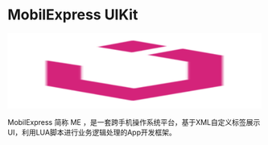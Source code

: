 
# MobilExpress UIKit

<img src="zhkUI/assets/img/logo.png" height="150px" width="600px">

MobilExpress 简称 ME ，是一套跨手机操作系统平台，基于XML自定义标签展示UI，利用LUA脚本进行业务逻辑处理的App开发框架。
